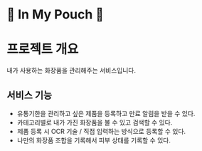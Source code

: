 :pouch: In My Pouch :pouch:
=========================

# 프로젝트 개요

내가 사용하는 화장품을 관리해주는 서비스입니다.

## 서비스 기능

* 유통기한을 관리하고 싶은 제품을 등록하고 만료 알림을 받을 수 있다.
* 카테고리별로 내가 가진 화장품을 볼 수 있고 검색할 수 있다.
* 제품 등록 시 OCR 기술 / 직접 입력하는 방식으로 등록할 수 있다.
* 나만의 화장품 조합을 기록해서 피부 상태를 기록할 수 있다.
